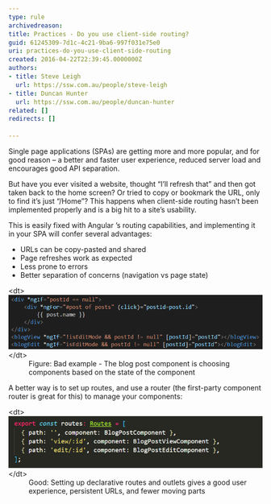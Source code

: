 ```yaml
---
type: rule
archivedreason: 
title: Practices - Do you use client-side routing?
guid: 61245309-7d1c-4c21-9ba6-997f031e75e0
uri: practices-do-you-use-client-side-routing
created: 2016-04-22T22:39:45.0000000Z
authors:
- title: Steve Leigh
  url: https://ssw.com.au/people/steve-leigh
- title: Duncan Hunter
  url: https://ssw.com.au/people/duncan-hunter
related: []
redirects: []

---
```


Single page applications (SPAs) are getting more and more popular, and for good reason – a better and faster user experience, reduced server load and encourages good API separation.

But have you ever visited a website, thought “I’ll refresh that” and then got taken back to the home screen? Or tried to copy or bookmark the URL, only to find it’s just “/Home”? This happens when client-side routing hasn’t been implemented properly and is a big hit to a site’s usability.

<!--endintro-->

This is easily fixed with Angular ’s routing capabilities, and implementing it in your SPA will confer several advantages:

* URLs can be copy-pasted and shared
* Page refreshes work as expected
* Less prone to errors
* Better separation of concerns (navigation vs page state)

<dl class="badImage">&lt;dt&gt; <img src="client-side-bad.png" alt="client-side-bad.png"> &lt;/dt&gt;<dd>Figure: Bad example - The blog post component is choosing components based on the state of the component</dd></dl>
A better way is to set up routes, and use a router (the first-party component router is great for this) to manage your components:
<dl class="goodImage">&lt;dt&gt; <img src="client-side-good.png" alt="client-side-good.png"> <br>
   &lt;/dt&gt;<dd>Good: Setting up declarative routes and outlets gives a good user experience, persistent URLs, and fewer moving parts </dd></dl>
